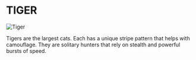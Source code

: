 # TIGER

![Tiger](https://upload.wikimedia.org/wikipedia/commons/5/56/Tiger.50.jpg)

Tigers are the largest cats. Each has a unique stripe pattern that helps with camouflage.
They are solitary hunters that rely on stealth and powerful bursts of speed.
